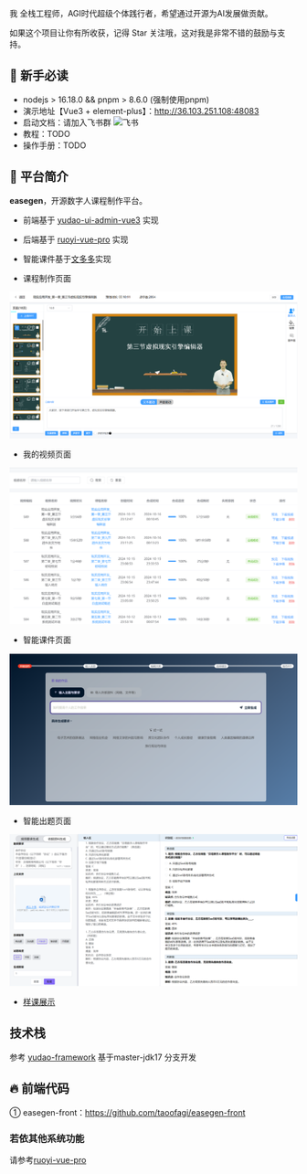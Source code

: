 我 全栈工程师，AGI时代超级个体践行者，希望通过开源为AI发展做贡献。

如果这个项目让你有所收获，记得 Star 关注哦，这对我是非常不错的鼓励与支持。

## 🐶 新手必读

* nodejs > 16.18.0 && pnpm > 8.6.0 (强制使用pnpm)
* 演示地址【Vue3 + element-plus】：<http://36.103.251.108:48083>
* 启动文档：请加入飞书群
  ![飞书](public/feishu.png)
* 教程：TODO
* 操作手册：TODO

## 🐯 平台简介

**easegen**，开源数字人课程制作平台。

* 前端基于 [yudao-ui-admin-vue3](https://gitee.com/yudaocode/yudao-ui-admin-vue3) 实现
* 后端基于 [ruoyi-vue-pro](https://gitee.com/zhijiantianya/ruoyi-vue-pro) 实现
* 智能课件基于[文多多](https://docmee.cn?source=u3199)实现

* 课程制作页面

![digitalhuman_course.png](.image%2Fdigitalcourse%2Fdigitalhuman_course.png)

* 我的视频页面

![my_video.png](.image%2Fdigitalcourse%2Fmy_video.png)
* 智能课件页面

![aippt.png](.image%2Fdigitalcourse%2Faippt.png)
* 智能出题页面

![ai_gen_test.png](.image%2Fdigitalcourse%2Fai_gen_test.png)

*  [样课展示](https://www.bilibili.com/video/av113088116297160/)



## 技术栈

参考 [yudao-framework](https://gitee.com/zhijiantianya/ruoyi-vue-pro)
基于master-jdk17 分支开发

## 🔥 前端代码


① easegen-front：<https://github.com/taoofagi/easegen-front>


### 若依其他系统功能
请参考[ruoyi-vue-pro](https://gitee.com/zhijiantianya/ruoyi-vue-pro#-%E5%86%85%E7%BD%AE%E5%8A%9F%E8%83%BD)
